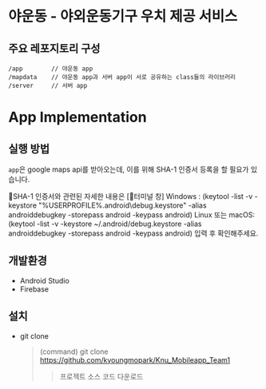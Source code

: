 # 야운동 - 야외운동기구 우치 제공 서비스

## 주요 레포지토리 구성

```
/app		// 야운동 app
/mapdata	// 야운동 app과 서버 app이 서로 공유하는 class들의 라이브러리
/server		// 서버 app
```



# App Implementation


## 실행 방법

`app`은 google maps api를 받아오는데, 이를 위해 SHA-1 인증서 등록을 할 필요가 있습니다. 

SHA-1 인증서와 관련된 자세한 내용은 [터미널 창]
Windows : (keytool -list -v -keystore "%USERPROFILE%\.android\debug.keystore" -alias androiddebugkey -storepass android -keypass android)
Linux 또는 macOS:(keytool -list -v -keystore ~/.android/debug.keystore -alias androiddebugkey -storepass android -keypass android) 입력 후  확인해주세요.


## 개발환경

 - Android Studio 
 - Firebase


## 설치

- git clone  
  > (command) git clone https://github.com/kyoungmopark/Knu_Mobileapp_Team1
  > > 프로젝트 소스 코드 다운로드
